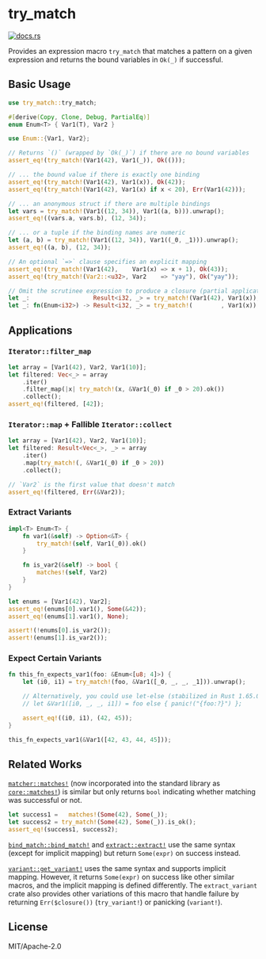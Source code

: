 # try_match

[<img src="https://docs.rs/try_match/badge.svg" alt="docs.rs">](https://docs.rs/try_match/)

Provides an expression macro `try_match` that matches a pattern on a given
expression and returns the bound variables in `Ok(_)` if successful.

## Basic Usage

```rust
use try_match::try_match;

#[derive(Copy, Clone, Debug, PartialEq)]
enum Enum<T> { Var1(T), Var2 }

use Enum::{Var1, Var2};

// Returns `()` (wrapped by `Ok(_)`) if there are no bound variables
assert_eq!(try_match!(Var1(42), Var1(_)), Ok(()));

// ... the bound value if there is exactly one binding
assert_eq!(try_match!(Var1(42), Var1(x)), Ok(42));
assert_eq!(try_match!(Var1(42), Var1(x) if x < 20), Err(Var1(42)));

// ... an anonymous struct if there are multiple bindings
let vars = try_match!(Var1((12, 34)), Var1((a, b))).unwrap();
assert_eq!((vars.a, vars.b), (12, 34));

// ... or a tuple if the binding names are numeric
let (a, b) = try_match!(Var1((12, 34)), Var1((_0, _1))).unwrap();
assert_eq!((a, b), (12, 34));

// An optional `=>` clause specifies an explicit mapping
assert_eq!(try_match!(Var1(42),    Var1(x) => x + 1), Ok(43));
assert_eq!(try_match!(Var2::<u32>, Var2    => "yay"), Ok("yay"));

// Omit the scrutinee expression to produce a closure (partial application)
let _:                  Result<i32, _> = try_match!(Var1(42), Var1(x));
let _: fn(Enum<i32>) -> Result<i32, _> = try_match!(        , Var1(x));
```

## Applications

### `Iterator::filter_map`

```rust
let array = [Var1(42), Var2, Var1(10)];
let filtered: Vec<_> = array
    .iter()
    .filter_map(|x| try_match!(x, &Var1(_0) if _0 > 20).ok())
    .collect();
assert_eq!(filtered, [42]);
```

### `Iterator::map` + Fallible `Iterator::collect`

```rust
let array = [Var1(42), Var2, Var1(10)];
let filtered: Result<Vec<_>, _> = array
    .iter()
    .map(try_match!(, &Var1(_0) if _0 > 20))
    .collect();

// `Var2` is the first value that doesn't match
assert_eq!(filtered, Err(&Var2));
```

### Extract Variants

```rust
impl<T> Enum<T> {
    fn var1(&self) -> Option<&T> {
        try_match!(self, Var1(_0)).ok()
    }

    fn is_var2(&self) -> bool {
        matches!(self, Var2)
    }
}

let enums = [Var1(42), Var2];
assert_eq!(enums[0].var1(), Some(&42));
assert_eq!(enums[1].var1(), None);

assert!(!enums[0].is_var2());
assert!(enums[1].is_var2());
```

### Expect Certain Variants

```rust
fn this_fn_expects_var1(foo: &Enum<[u8; 4]>) {
    let (i0, i1) = try_match!(foo, &Var1([_0, _, _, _1])).unwrap();

    // Alternatively, you could use let-else (stabilized in Rust 1.65.0):
    // let &Var1([i0, _, _, i1]) = foo else { panic!("{foo:?}") };

    assert_eq!((i0, i1), (42, 45));
}

this_fn_expects_var1(&Var1([42, 43, 44, 45]));
```

## Related Works

[`matcher::matches!`][] (now incorporated into the standard library as
[`core::matches!`][]) is similar but only returns `bool` indicating whether
matching was successful or not.

```rust
let success1 =   matches!(Some(42), Some(_));
let success2 = try_match!(Some(42), Some(_)).is_ok();
assert_eq!(success1, success2);
```

[`bind_match::bind_match!`][] and [`extract::extract!`][] use the same
syntax (except for implicit mapping) but return `Some(expr)` on success
instead.

[`variant::get_variant!`][] uses the same syntax and supports implicit
mapping. However, it returns `Some(expr)` on success like other similar macros,
and the implicit mapping is defined differently. The `extract_variant` crate
also provides other variations of this macro that handle failure by returning
`Err($closure())` (`try_variant!`) or panicking (`variant!`).

[`core::matches!`]: https://doc.rust-lang.org/1.56.0/core/macro.matches.html
[`matcher::matches!`]: https://crates.io/crates/matches
[`bind_match::bind_match!`]: https://crates.io/crates/bind_match
[`extract::extract!`]: https://crates.io/crates/extract_macro
[`variant::get_variant!`]: https://crates.io/crates/extract-variant/1.0.0

## License

MIT/Apache-2.0

